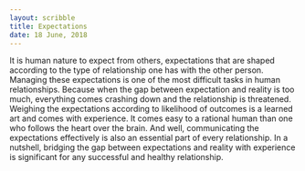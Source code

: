 ```yaml
---
layout: scribble
title: Expectations
date: 18 June, 2018
---
```


It is human nature to expect from others, expectations that are shaped according to the type of relationship one has with the other person.  
Managing these expectations is one of the most difficult tasks in human relationships. Because when the gap between expectation and reality is too much, everything comes crashing down and the relationship is threatened.  
Weighing the expectations according to likelihood of outcomes is a learned art and comes with experience. It comes easy to a rational human than one who follows the heart over the brain. And well, communicating the expectations effectively is also an essential part of every relationship. In a nutshell, bridging the gap between expectations and reality with experience is significant for any successful and healthy relationship.